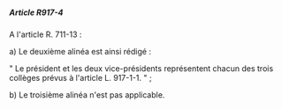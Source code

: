 ##### Article R917-4

A l'article R. 711-13 :

a) Le deuxième alinéa est ainsi rédigé :

" Le président et les deux vice-présidents représentent chacun des trois collèges prévus à l'article L. 917-1-1. " ;

b) Le troisième alinéa n'est pas applicable.

